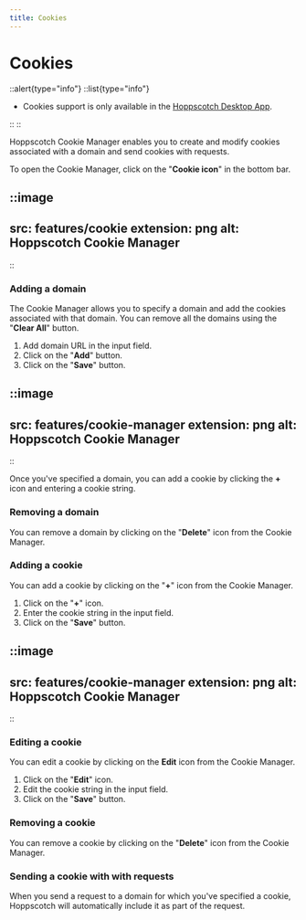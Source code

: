 ```yaml
---
title: Cookies
---
```


# Cookies

::alert{type="info"}
::list{type="info"}

- Cookies support is only available in the [Hoppscotch Desktop App](/documentation/clients/desktop).

::
::

Hoppscotch Cookie Manager enables you to create and modify cookies associated with a domain and send cookies with requests.

To open the Cookie Manager, click on the "**Cookie icon**" in the bottom bar.

::image
---
src: features/cookie
extension: png
alt: Hoppscotch Cookie Manager
---
::

### Adding a domain

The Cookie Manager allows you to specify a domain and add the cookies associated with that domain. You can remove all the domains using the "**Clear All**" button.

1. Add domain URL in the input field.
2. Click on the "**Add**" button.
3. Click on the "**Save**" button.

::image
---
src: features/cookie-manager
extension: png
alt: Hoppscotch Cookie Manager
---
::

Once you've specified a domain, you can add a cookie by clicking the **+** icon and entering a cookie string.

### Removing a domain

You can remove a domain by clicking on the "**Delete**" icon from the Cookie Manager.

### Adding a cookie

You can add a cookie by clicking on the "**+**" icon from the Cookie Manager.

1. Click on the "**+**" icon.
2. Enter the cookie string in the input field.
3. Click on the "**Save**" button.

::image
---
src: features/cookie-manager
extension: png
alt: Hoppscotch Cookie Manager
---
::

### Editing a cookie

You can edit a cookie by clicking on the **Edit** icon from the Cookie Manager.

1. Click on the "**Edit**" icon.
2. Edit the cookie string in the input field.
3. Click on the "**Save**" button.

### Removing a cookie

You can remove a cookie by clicking on the "**Delete**" icon from the Cookie Manager.

### Sending a cookie with with requests

When you send a request to a domain for which you've specified a cookie, Hoppscotch will automatically include it as part of the request.
